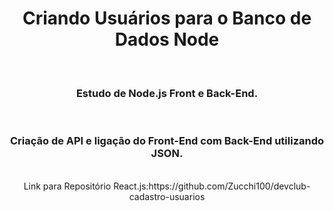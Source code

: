 <h1 align="center">
  Criando Usuários para o Banco de Dados Node</h1>
<br>
<h3 align="center">Estudo de Node.js Front e Back-End.</h3>
<br>
<h3 align="center">Criação de API e ligação do Front-End com Back-End utilizando JSON.</h3>
<br>

<div align="center"> 
Link para Repositório React.js:https://github.com/Zucchi100/devclub-cadastro-usuarios
